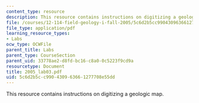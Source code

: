 ```yaml
---
content_type: resource
description: This resource contains instructions on digitizing a geologic map.
file: /courses/12-114-field-geology-i-fall-2005/5c6d2b5cc990430963661277708e55dd_2005_lab03.pdf
file_type: application/pdf
learning_resource_types:
- Labs
ocw_type: OCWFile
parent_title: Labs
parent_type: CourseSection
parent_uid: 33778ae2-d8fd-bc16-c8a0-0c5223f9cd9a
resourcetype: Document
title: 2005_lab03.pdf
uid: 5c6d2b5c-c990-4309-6366-1277708e55dd
---
```

This resource contains instructions on digitizing a geologic map.

